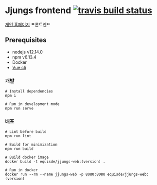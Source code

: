 # Jjungs frontend [![travis build status](https://travis-ci.com/Jjungs7/jjungs_frontend.svg?branch=master)](https://travis-ci.com/Jjungs7/jjungs_frontend/builds)
[개인 홈페이지](https://jjungs.kr) 프론트엔드

## Prerequisites
- nodejs v12.14.0
- npm v6.13.4
- Docker
- [Vue cli](https://cli.vuejs.org/)

### 개발
```
# Install dependencies
npm i

# Run in development mode
npm run serve
```

### 배포
```
# Lint before build
npm run lint

# Build for minimization
npm run build

# Build docker image
docker build -t equisde/jjungs-web:(version) .

# Run in docker
docker run --rm --name jjungs-web -p 8080:8080 equisde/jjungs-web:(version)
```
